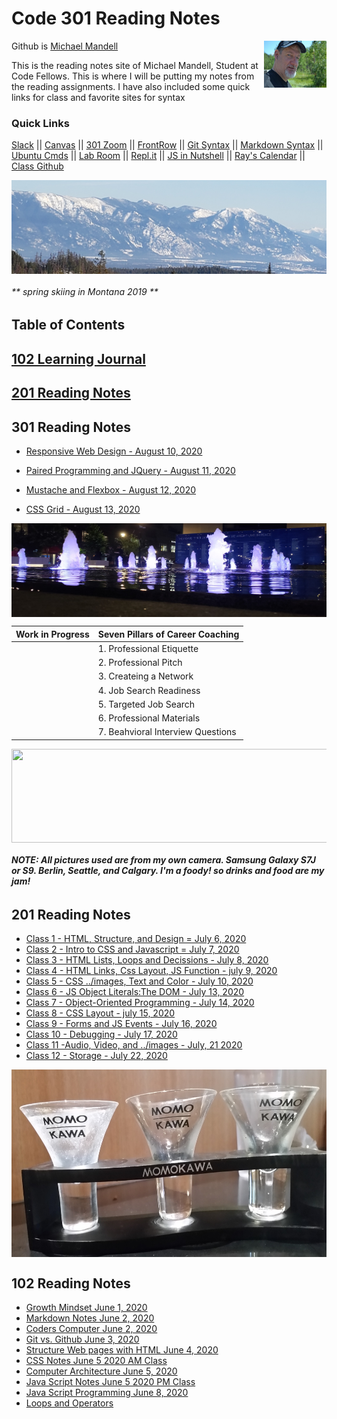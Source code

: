 # Code 301 Reading Notes

 Github is [Michael Mandell](https://github.com/DaddyBearSEA)  <img src="images/michael_banff.jpg" height="75px" width="100px" align="right">

This is the reading notes site of Michael Mandell, Student at Code Fellows. This is where I will be putting my notes from the reading assignments.  I have also included some quick links for class and favorite sites for syntax

### Quick Links
[Slack](https://app.slack.com/client/T039KG69K/D01419MJVAB/thread/C039KG6A1-1591124619.046600) ||  [Canvas](https://canvas.instructure.com/) || [301 Zoom](https://bit.ly/3cE74gH) ||
[FrontRow](https://frontrowviews.com/Home/) || 
[Git Syntax](git.md) || [Markdown Syntax](https://www.markdownguide.org/cheat-sheet/) || [Ubuntu Cmds](https://ubuntu.com/tutorials/command-line-for-beginners#1-overview) || [Lab Room](https://codefellows-lab.herokuapp.com/) || [Repl.it](https://repl.it/login) || [JS in Nutshell](https://read.amazon.com/?asin=B088P9Q6BBI ) || [Ray's Calendar](https://bit.ly/2FUDF6a) || [Class Github](https://github.com/codefellows/seattle-301n19)

<img src="images/montanna.jpg"  align="center" height="150px" width="750px">


###### ** spring skiing in Montana 2019 **




## Table of Contents  

## [102 Learning Journal](#102-reading-notes)

## [201 Reading Notes](#201-reading-notes)

## 301 Reading Notes

- [Responsive Web Design - August 10, 2020](/301/responsive.md)

- [Paired Programming and JQuery - August 11, 2020](/301/pair-query.md)

- [Mustache and Flexbox - August 12, 2020](/301/must-flex.md)

- [CSS Grid - August 13, 2020](/301/css-grid.md)

<img src = "images/nightimefountains.jpg" align="center" height="150px" width="750px">

| Work in Progress |  Seven Pillars of Career Coaching |  
|-|-|
|  |  1. Professional Etiquette |  
|  | 2. Professional Pitch |  
|  | 3. Createing a Network |
|  | 4. Job Search Readiness |
|  | 5. Targeted Job Search |
|  | 6. Professional Materials |
|  | 7. Beahvioral Interview Questions|

<img src="images/banff.jpg"  align="center" height="150px" width="750px">

###### ***NOTE: All pictures used are from my own camera. Samsung Galaxy S7J or S9. Berlin, Seattle, and Calgary. I'm a foody! so drinks and food are my jam!***

## 201 Reading Notes

- [Class 1 - HTML, Structure, and Design = July 6, 2020](/201/class-01.md) 
- [Class 2 - Intro to CSS and Javascript = July 7, 2020](/201/class-02.md)
- [Class 3 - HTML Lists, Loops and Decissions -  July 8, 2020](/201/class-03.md) 
- [Class 4 - HTML Links, Css Layout, JS Function - july 9, 2020](/201/class-04.md)
- [Class 5 - CSS ../images, Text and Color - July 10, 2020](/201/class-05.md)
- [Class 6 - JS Object Literals:The DOM - July 13, 2020](/201/class-06.md) 
- [Class 7 - Object-Oriented Programming - July 14, 2020](/201/class-07.md)
- [Class 8 - CSS Layout - july 15, 2020](/201/class-08.md)
- [Class 9 - Forms and JS Events - July 16, 2020](/201/class-09.md)
- [Class 10 - Debugging - July 17, 2020](/201/class-10.md)
- [Class 11 -Audio, Video, and ../images - July, 21 2020](/201/class-11.md)
- [Class 12 - Storage -  July 22, 2020](/201/class-12.md)

<img src ="images/saki.jpg" align ="center" valign="center" height="300">

## 102 Reading Notes

- [Growth Mindset June 1, 2020](/102/growth-mindset.md)
- [Markdown Notes June 2, 2020](/102/markdown-notes.md)
- [Coders Computer June 2, 2020](/102/coders-computer.md)
- [Git vs. Github June 3, 2020](/102/git-github.md)
- [Structure Web pages with HTML June 4, 2020](/102/html-notes.md)
- [CSS Notes June 5 2020 AM Class](/102/css-notes.md)
- [Computer Architecture June 5, 2020](/102/computer-arch.md)
- [Java Script Notes June 5 2020 PM Class](/102/js-notes.md)
- [Java Script Programming June 8, 2020](/102/js-program.md)
- [Loops and Operators](/102/loops-notes.md)
